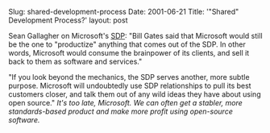Slug: shared-development-process
Date: 2001-06-21
Title: '&quot;Shared&quot; Development Process?'
layout: post


Sean Gallagher on Microsoft&#39;s <a href="http://www.microsoft.com/presspass/press/2001/Jun01/06-19sdpPR.asp">SDP</a>: &quot;Bill Gates said that Microsoft would still be the one to &quot;productize&quot; anything that comes out of the SDP. In other words, Microsoft would consume the brainpower of its clients, and sell it back to them as software and services.&quot;<p>

&quot;If you look beyond the mechanics, the SDP serves another, more subtle purpose. Microsoft will undoubtedly use SDP relationships to pull its best customers closer, and talk them out of any wild ideas they have about using open source.&quot; <i>It&#39;s too late, Microsoft. We can often get a stabler, more standards-based product and make more profit using open-source software.</i></p>
